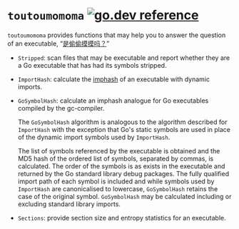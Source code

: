 # `toutoumomoma` [![go.dev reference](https://pkg.go.dev/badge/github.com/elastic/toutoumomoma)](https://pkg.go.dev/github.com/elastic/toutoumomoma)

`toutoumomoma` provides functions that may help you to answer the question of an executable, “[是偷偷摸摸吗？](https://translate.google.com.au/?sl=zh-CN&tl=en&text=%E6%98%AF%E5%81%B7%E5%81%B7%E6%91%B8%E6%91%B8%E5%90%97%EF%BC%9F&op=translate)”

- `Stripped`: scan files that may be executable and report whether they are a Go executable that has had its symbols stripped.
- `ImportHash`: calculate the [imphash](https://www.fireeye.com/blog/threat-research/2014/01/tracking-malware-import-hashing.html) of an executable with dynamic imports.
- `GoSymbolHash`: calculate an imphash analogue for Go executables compiled by the gc-compiler.

    The `GoSymbolHash` algorithm is analogous to the algorithm described for `ImportHash` with the exception that Go's static symbols are used in place of the dynamic import symbols used by `ImportHash`.

    The list of symbols referenced by the executable is obtained and the MD5 hash of the ordered list of symbols, separated by commas, is calculated.
    The order of the symbols is as exists in the executable and returned by the Go standard library debug packages.
    The fully qualified import path of each symbol is included and while symbols used by `ImportHash` are canonicalised to lowercase, `GoSymbolHash` retains the case of the original symbol. `GoSymbolHash` may be calculated including or excluding standard library imports.
- `Sections`: provide section size and entropy statistics for an executable.
